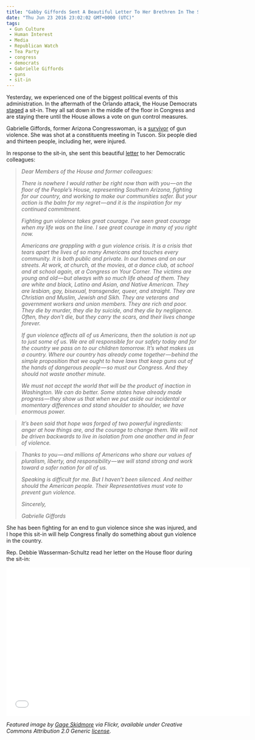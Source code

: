 ```yaml
---
title: "Gabby Giffords Sent A Beautiful Letter To Her Brethren In The Sit-In (VIDEO)"
date: "Thu Jun 23 2016 23:02:02 GMT+0000 (UTC)"
tags: 
 - Gun Culture
 - Human Interest
 - Media
 - Republican Watch
 - Tea Party
 - congress
 - democrats
 - Gabrielle Giffords
 - guns
 - sit-in
---
```

<p><!-- Quick Adsense WordPress Plugin: http://quicksense.net/ --></p><p>Yesterday, we experienced one of the biggest political events of this administration. In the aftermath of the Orlando attack, the House Democrats <a href="http://www.liberalamerica.org/2016/06/22/breaking-house-democrats-stage-sit-in-over-gun-violence-video/" target="_blank">staged</a> a sit-in. They all sat down in the middle of the floor in Congress and are staying there until the&#xA0;House allows a&#xA0;vote on gun control measures.</p><p>Gabrielle Giffords, former Arizona Congresswoman, is a <a href="http://www.history.com/this-day-in-history/congresswoman-gabrielle-giffords-injured-in-shooting-rampage" onclick="__gaTracker(&apos;send&apos;, &apos;event&apos;, &apos;outbound-article&apos;, &apos;http://www.history.com/this-day-in-history/congresswoman-gabrielle-giffords-injured-in-shooting-rampage&apos;, &apos;survivor&apos;);" target="_blank">survivor</a> of gun violence. She was shot at a constituents meeting in Tuscon. Six people died and thirteen people, including her, were injured.</p><p>In response to the sit-in, she sent this beautiful <a href="http://www.addictinginfo.org/2016/06/23/read-gabby-giffords-beautiful-letter-in-solidarity-with-democratic-sit-in/" onclick="__gaTracker(&apos;send&apos;, &apos;event&apos;, &apos;outbound-article&apos;, &apos;http://www.addictinginfo.org/2016/06/23/read-gabby-giffords-beautiful-letter-in-solidarity-with-democratic-sit-in/&apos;, &apos;letter&apos;);" target="_blank">letter</a> to her Democratic colleagues:</p><blockquote>
<p id="cf6f" class="graf--p graf--leading"><em>Dear Members of the House and former colleagues:</em></p>
<p id="ec72" class="graf--p graf-after--p"><em>There is nowhere I would rather be right now than with you&#x200A;&#x2014;&#x200A;on the floor of the People&#x2019;s House, representing Southern Arizona, fighting for our country, and working to make our communities safer. But your action is the balm for my regret&#x200A;&#x2014;&#x200A;and it is the inspiration for my continued commitment.</em></p>
<p id="12c2" class="graf--p graf-after--p"><em>Fighting gun violence takes great courage. I&#x2019;ve seen great courage when my life was on the line. I see great courage in many of you right now.</em></p>
<p id="7fbf" class="graf--p graf-after--p"><em>Americans are grappling with a gun violence crisis. It is a crisis that tears apart the lives of so many Americans and touches every community. It is both public and private. In our homes and on our streets. At work, at church, at the movies, at a dance club, at school and at school again, at a Congress on Your Corner. The victims are young and old&#x200A;&#x2014;&#x200A;but always with so much life ahead of them. They are white and black, Latino and Asian, and Native American. They are lesbian, gay, bisexual, transgender, queer, and straight. They are Christian and Muslim, Jewish and Sikh. They are veterans and government workers and union members. They are rich and poor. They die by murder, they die by suicide, and they die by negligence. Often, they don&#x2019;t die, but they carry the scars, and their lives change forever.</em></p>
<p id="9f5f" class="graf--p graf-after--p"><em>If gun violence affects all of us Americans, then the solution is not up to just some of us. We are all responsible for our safety today and for the country we pass on to our children tomorrow. It&#x2019;s what makes us a country. Where our country has already come together&#x200A;&#x2014;&#x200A;behind the simple proposition that we ought to have laws that keep guns out of the hands of dangerous people&#x200A;&#x2014;&#x200A;so must our Congress. And they should not waste another minute.</em></p>
<p id="8eab" class="graf--p graf-after--p"><em>We must not accept the world that will be the product of inaction in Washington. We can do better. Some states have already made progress&#x200A;&#x2014;&#x200A;they show us that when we put aside our incidental or momentary differences and stand shoulder to shoulder, we have enormous power.</em></p>
</blockquote><blockquote id="2bce" class="graf--pullquote pullquote graf-after--p"><p><em>It&#x2019;s been said that hope was forged of two powerful ingredients: anger at how things are, and the courage to change them. We will not be driven backwards to live in isolation from one another and in fear of violence.</em></p></blockquote><blockquote>
<p id="a013" class="graf--p graf-after--pullquote"><em>Thanks to you&#x200A;&#x2014;&#x200A;and millions of Americans who share our values of pluralism, liberty, and responsibility&#x200A;&#x2014;&#x200A;we will stand strong and work toward a safer nation for all of us.</em></p>
<p id="9eae" class="graf--p graf-after--p"><em><span class="markup--quote markup--p-quote is-other">Speaking is difficult for me. But I haven&#x2019;t been silenced. And neither should the American people. Their Representatives must vote to prevent gun violence.</span></em></p>
<p id="368d" class="graf--p graf-after--p"><em>Sincerely,</em></p>
<p class="graf--p graf-after--p"><em>Gabrielle Giffords</em></p>
</blockquote><p class="graf--p graf-after--p">She has been fighting for an end to gun violence since she was injured, and I hope this sit-in will help Congress finally do something about gun violence in the country.</p><p class="graf--p graf-after--p">Rep. Debbie Wasserman-Schultz read her letter on the House floor during the sit-in:</p><p><!-- Quick Adsense WordPress Plugin: http://quicksense.net/ --></p><p><span class="embed-youtube" style="text-align:center; display: block;"><iframe class="youtube-player" type="text/html" width="640" height="390" src="//www.youtube.com/embed/46XE91qT_hM?version=3&amp;rel=1&amp;fs=1&amp;autohide=2&amp;showsearch=0&amp;showinfo=1&amp;iv_load_policy=1&amp;wmode=transparent" allowfullscreen="true" style="border:0;"></iframe></span></p><p><em>Featured image by <a href="https://www.flickr.com/photos/gageskidmore/25880192851/in/photolist-FqWKFz-9roA5E-9rozXj-9rkBHM-9rozZ9-dcxGFW-FrzbZD-F8qZfj-Frz3L4-FzZnfr-ECpuET-9rozTd-9rozWC-9rozUL-9rozUb-9rkBQD-9rkBX8-9rkBKc-9rozS1-9rkC5v-9rkBUn-9rp5Q1-doHB4K-axM9ZH-6sRW6X-rrfcPp-e8Lfch-9cfmrx-6ZZGYP-nadb6r-FoER9d-Fx3QE9-FqXbXg-F7LQMU-EBLUxr-Fx4bTA-FqWGbi-EBqXCL-9eQZnT-9eQZF6-ECrJcP-9eU7Tu-9f3YGU-9frT7j-9f4idL-9eU7ZN-9f3YDf-HhLFnv-HhLHjM-HbJQLB" onclick="__gaTracker(&apos;send&apos;, &apos;event&apos;, &apos;outbound-article&apos;, &apos;https://www.flickr.com/photos/gageskidmore/25880192851/in/photolist-FqWKFz-9roA5E-9rozXj-9rkBHM-9rozZ9-dcxGFW-FrzbZD-F8qZfj-Frz3L4-FzZnfr-ECpuET-9rozTd-9rozWC-9rozUL-9rozUb-9rkBQD-9rkBX8-9rkBKc-9rozS1-9rkC5v-9rkBUn-9rp5Q1-doHB4K-axM9ZH-6sRW6X-rrfcPp-e8Lfch-9cfmrx-6ZZGYP-nadb6r-FoER9d-Fx3QE9-FqXbXg-F7LQMU-EBLUxr-Fx4bTA-FqWGbi-EBqXCL-9eQZnT-9eQZF6-ECrJcP-9eU7Tu-9f3YGU-9frT7j-9f4idL-9eU7ZN-9f3YDf-HhLFnv-HhLHjM-HbJQLB&apos;, &apos;Gage Skidmore&apos;);" target="_blank">Gage Skidmore</a> via Flickr, available under Creative Commons Attribution 2.0 Generic <a href="https://creativecommons.org/licenses/by-sa/2.0/" onclick="__gaTracker(&apos;send&apos;, &apos;event&apos;, &apos;outbound-article&apos;, &apos;https://creativecommons.org/licenses/by-sa/2.0/&apos;, &apos;license&apos;);" target="_blank">license</a>.</em></p><div style="font-size:0px;height:0px;line-height:0px;margin:0;padding:0;clear:both"></div>